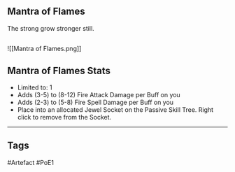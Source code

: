 ## Mantra of Flames
The strong grow stronger still.
##
![[Mantra of Flames.png]]
## Mantra of Flames Stats
- Limited to: 1
- Adds (3-5) to (8-12) Fire Attack Damage per Buff on you
- Adds (2-3) to (5-8) Fire Spell Damage per Buff on you
- Place into an allocated Jewel Socket on the Passive Skill Tree. Right click to remove from the Socket.


---
## Tags
#Artefact
#PoE1